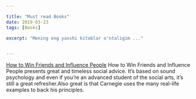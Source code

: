 ```yaml
---

title: "Must read Books"
date: 2019-03-23
tags: [Books]

excerpt: "Mening eng yaxshi kitoblar o'ntaligim ..."


---
```

[How to Win Friends and Influence People](../books/howtowinfriends.epub)
How to Win Friends and Influence People presents great and timeless social advice. It’s based on sound psychology and even if you’re an advanced student of the social arts, it’s still a great refresher.Also great is that Carnegie uses the many real-life examples to back his principles.
 
